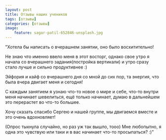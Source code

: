 ```yaml
---
layout: post
title: Отзывы наших учеников
tags: [отзывы]
categories: [отзывы]
image:
    feature: sagar-patil-652846-unsplash.jpg
---
```


"Хотела бы написать о вчерашнем занятии, оно было восхитительно! 

Не знаю что именно ввело меня в этот восторг, однако свое утро я начала со вчерашнего задания(постройка вертикали) и утро сразу стало лучше и сильно продуктивнее :) 

Эйфория и кайф со вчерашнего дня со мной до сих пор, та энергия, что была вчера двигает меня и сегодня! 

С каждым занятием я узнаю что-то новое о мире и себе, что-то внутри меня начинает шевелиться, ещё только начинает, думаю в дальнейшем это перерастет во что-то большее. 

Хочу сказать спасибо Сергею и нашей группе, мы двигаемся вместе и это очень вдохновляет! 

(Опрос тыкнула случайно, но раз уж так вышло, тооо)
Мне любопытно, я одна это чувствую или таки и в вас начинает что-то просыпаться? :)"